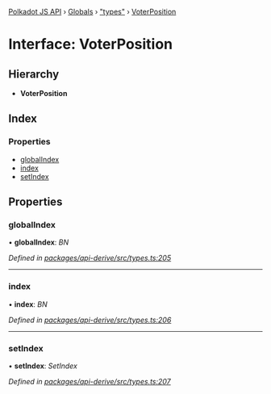 [Polkadot JS API](../README.md) › [Globals](../globals.md) › ["types"](../modules/_types_.md) › [VoterPosition](_types_.voterposition.md)

# Interface: VoterPosition

## Hierarchy

* **VoterPosition**

## Index

### Properties

* [globalIndex](_types_.voterposition.md#globalindex)
* [index](_types_.voterposition.md#index)
* [setIndex](_types_.voterposition.md#setindex)

## Properties

###  globalIndex

• **globalIndex**: *BN*

*Defined in [packages/api-derive/src/types.ts:205](https://github.com/polkadot-js/api/blob/3a1f284fa8/packages/api-derive/src/types.ts#L205)*

___

###  index

• **index**: *BN*

*Defined in [packages/api-derive/src/types.ts:206](https://github.com/polkadot-js/api/blob/3a1f284fa8/packages/api-derive/src/types.ts#L206)*

___

###  setIndex

• **setIndex**: *SetIndex*

*Defined in [packages/api-derive/src/types.ts:207](https://github.com/polkadot-js/api/blob/3a1f284fa8/packages/api-derive/src/types.ts#L207)*
